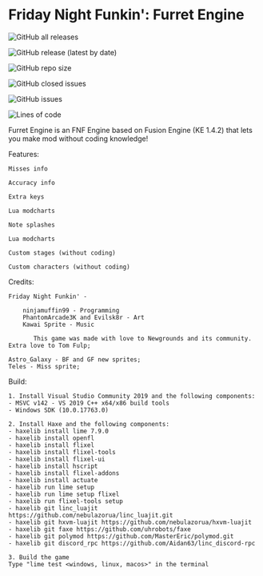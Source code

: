 # Friday Night Funkin': Furret Engine

![GitHub all releases](https://img.shields.io/github/downloads/Tr1NgleDev/Tr1Ngle-Engine/total?style=flat-square) 

![GitHub release (latest by date)](https://img.shields.io/github/v/release/Tr1NgleDev/Tr1Ngle-Engine?label=latest-version&style=flat-square)

![GitHub repo size](https://img.shields.io/github/repo-size/Tr1NgleDev/Tr1Ngle-Engine?style=flat-square)

![GitHub closed issues](https://img.shields.io/github/issues-closed/Tr1NgleDev/Tr1Ngle-Engine?style=flat-square)

![GitHub issues](https://img.shields.io/github/issues/Tr1NgleDev/Tr1Ngle-Engine?style=flat-square)

![Lines of code](https://img.shields.io/tokei/lines/github.com/Tr1NgleDev/Tr1Ngle-Engine?style=flat-square)

Furret Engine is an FNF Engine based on Fusion Engine (KE 1.4.2) that lets you make mod without coding knowledge!

Features:
		
	Misses info
	
	Accuracy info
		
	Extra keys

	Lua modcharts

	Note splashes

  	Lua modcharts

	Custom stages (without coding)

	Custom characters (without coding)

Credits:

	Friday Night Funkin' -

		ninjamuffin99 - Programming
		PhantomArcade3K and Evilsk8r - Art
		Kawai Sprite - Music

	       This game was made with love to Newgrounds and its community. Extra love to Tom Fulp;
	
	Astro_Galaxy - BF and GF new sprites;
	Teles - Miss sprite;
	
Build:
	
	1. Install Visual Studio Community 2019 and the following components:
	- MSVC v142 - VS 2019 C++ x64/x86 build tools
	- Windows SDK (10.0.17763.0)

	2. Install Haxe and the following components:
	- haxelib install lime 7.9.0
	- haxelib install openfl
	- haxelib install flixel
	- haxelib install flixel-tools
	- haxelib install flixel-ui
	- haxelib install hscript
	- haxelib install flixel-addons
	- haxelib install actuate
	- haxelib run lime setup
	- haxelib run lime setup flixel
	- haxelib run flixel-tools setup
	- haxelib git linc_luajit https://github.com/nebulazorua/linc_luajit.git
	- haxelib git hxvm-luajit https://github.com/nebulazorua/hxvm-luajit
	- haxelib git faxe https://github.com/uhrobots/faxe
	- haxelib git polymod https://github.com/MasterEric/polymod.git
	- haxelib git discord_rpc https://github.com/Aidan63/linc_discord-rpc

	3. Build the game
	Type "lime test <windows, linux, macos>" in the terminal
